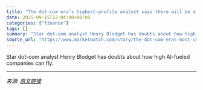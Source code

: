 ```yaml
---
title: "The dot-com era’s highest-profile analyst says there will be a big AI bust"
date: 2025-09-15T12:04:00+08:00
categories: ["finance"]
tags: []
summary: "Star dot-com analyst Henry Blodget has doubts about how high AI-fueled companies can fly."
source_url: "https://www.marketwatch.com/story/the-dot-com-eras-most-celebrated-analyst-says-there-will-be-a-big-ai-bust-he-just-doesnt-know-when-512e952e?mod=mw_rss_topstories"
---
```


Star dot-com analyst Henry Blodget has doubts about how high AI-fueled companies can fly.

---

*来源: [原文链接](https://www.marketwatch.com/story/the-dot-com-eras-most-celebrated-analyst-says-there-will-be-a-big-ai-bust-he-just-doesnt-know-when-512e952e?mod=mw_rss_topstories)*
